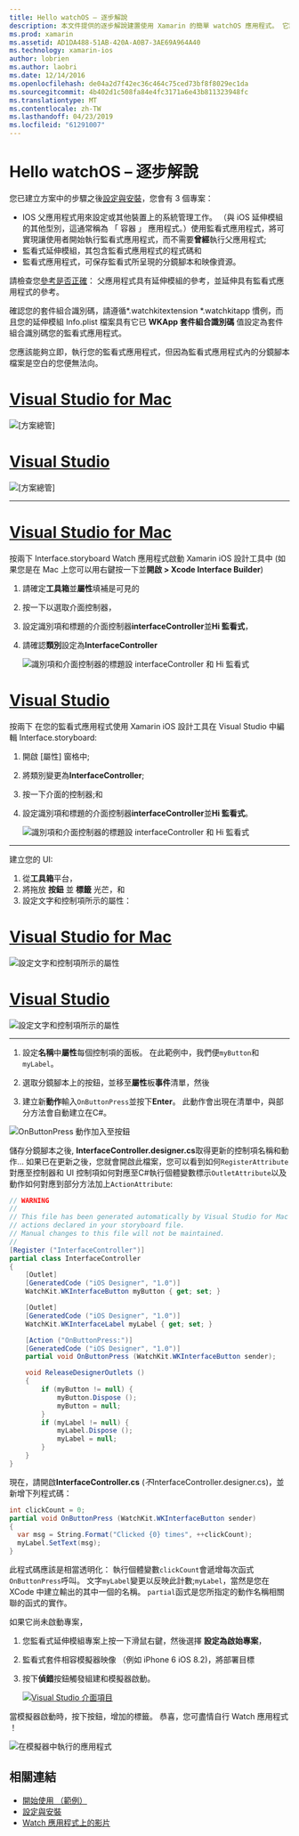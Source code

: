 ```yaml
---
title: Hello watchOS – 逐步解說
description: 本文件提供的逐步解說建置使用 Xamarin 的簡單 watchOS 應用程式。 它說明如何在 Visual Studio 和 Visual Studio for Mac，使用分鏡腳本，和回應程式碼中的事件。
ms.prod: xamarin
ms.assetid: AD1DA488-51AB-420A-A0B7-3AE69A964A40
ms.technology: xamarin-ios
author: lobrien
ms.author: laobri
ms.date: 12/14/2016
ms.openlocfilehash: de04a2d7f42ec36c464c75ced73bf8f8029ec1da
ms.sourcegitcommit: 4b402d1c508fa84e4fc3171a6e43b811323948fc
ms.translationtype: MT
ms.contentlocale: zh-TW
ms.lasthandoff: 04/23/2019
ms.locfileid: "61291007"
---
```

# <a name="hello-watchos--walkthrough"></a>Hello watchOS – 逐步解說

您已建立方案中的步驟之後[設定與安裝](~/ios/watchos/get-started/installation.md)，您會有 3 個專案：

- IOS 父應用程式用來設定或其他裝置上的系統管理工作。 （與 iOS 延伸模組的其他型別，這通常稱為 「 容器 」 應用程式。）使用監看式應用程式，將可實現讓使用者開始執行監看式應用程式，而不需要**曾經**執行父應用程式;
- 監看式延伸模組，其包含監看式應用程式的程式碼和
- 監看式應用程式，可保存監看式所呈現的分鏡腳本和映像資源。

請檢查您[參考是否正確](~/ios/watchos/get-started/project-references.md)： 父應用程式具有延伸模組的參考，並延伸具有監看式應用程式的參考。

確認您的套件組合識別碼，請遵循\*.watchkitextension \*.watchkitapp 慣例，而且您的延伸模組 Info.plist 檔案具有它已 **WKApp 套件組合識別碼** 值設定為套件組合識別碼您的監看式應用程式。

您應該能夠立即，執行您的監看式應用程式，但因為監看式應用程式內的分鏡腳本檔案是空白的您便無法向。

# <a name="visual-studio-for-mactabmacos"></a>[Visual Studio for Mac](#tab/macos)

![](hello-watch-images/projectstructure.png "[方案總管]")

# <a name="visual-studiotabwindows"></a>[Visual Studio](#tab/windows)

![](hello-watch-images/vs-projectstructure.png "[方案總管]")

-----

# <a name="visual-studio-for-mactabmacos"></a>[Visual Studio for Mac](#tab/macos)
    
按兩下 Interface.storyboard Watch 應用程式啟動 Xamarin iOS 設計工具中 (如果您是在 Mac 上您可以用右鍵按一下並**開啟 > Xcode Interface Builder**)


1.  請確定**工具箱**並**屬性**填補是可見的
1.  按一下以選取介面控制器，
1.  設定識別項和標題的介面控制器**interfaceController**並**Hi 監看式**，
1.  請確認**類別**設定為**InterfaceController**

    ![](hello-watch-images/interfacecontrollerattributes.png "識別項和介面控制器的標題設 interfaceController 和 Hi 監看式")

# <a name="visual-studiotabwindows"></a>[Visual Studio](#tab/windows)

按兩下 在您的監看式應用程式使用 Xamarin iOS 設計工具在 Visual Studio 中編輯 Interface.storyboard:

1.  開啟 [屬性] 窗格中;
1.  將類別變更為**InterfaceController**;
1.  按一下介面的控制器;和
1.  設定識別項和標題的介面控制器**interfaceController**並**Hi 監看式**。

    ![](hello-watch-images/vs-interfacecontrollerattributes.png "識別項和介面控制器的標題設 interfaceController 和 Hi 監看式")

-----


建立您的 UI:

1. 從**工具箱**平台，
1. 將拖放 **按鈕** 並 **標籤** 光芒，和
1. 設定文字和控制項所示的屬性：

# <a name="visual-studio-for-mactabmacos"></a>[Visual Studio for Mac](#tab/macos)

![](hello-watch-images/draganddrop.png "設定文字和控制項所示的屬性")

# <a name="visual-studiotabwindows"></a>[Visual Studio](#tab/windows)

![](hello-watch-images/vs-draganddrop.png "設定文字和控制項所示的屬性")

-----

1. 設定**名稱**中**屬性**每個控制項的面板。 在此範例中，我們便`myButton`和`myLabel`。

1. 選取分鏡腳本上的按鈕，並移至**屬性**板**事件**清單，然後

1. 建立新**動作**輸入`OnButtonPress`並按下**Enter**。
  此動作會出現在清單中，與部分方法會自動建立在C#。

![](hello-watch-images/buttonaction.png "OnButtonPress 動作加入至按鈕")

儲存分鏡腳本之後, **InterfaceController.designer.cs**取得更新的控制項名稱和動作... 如果已在更新之後，您就會開啟此檔案，您可以看到如何`RegisterAttribute`對應至控制器和 UI 控制項如何對應至C#執行個體變數標示`OutletAttribute`以及動作如何對應到部分方法加上`ActionAttribute`:

```csharp
// WARNING
//
// This file has been generated automatically by Visual Studio for Mac from the outlets and
// actions declared in your storyboard file.
// Manual changes to this file will not be maintained.
//
[Register ("InterfaceController")]
partial class InterfaceController
{
    [Outlet]
    [GeneratedCode ("iOS Designer", "1.0")]
    WatchKit.WKInterfaceButton myButton { get; set; }

    [Outlet]
    [GeneratedCode ("iOS Designer", "1.0")]
    WatchKit.WKInterfaceLabel myLabel { get; set; }

    [Action ("OnButtonPress:")]
    [GeneratedCode ("iOS Designer", "1.0")]
    partial void OnButtonPress (WatchKit.WKInterfaceButton sender);

    void ReleaseDesignerOutlets ()
    {
        if (myButton != null) {
            myButton.Dispose ();
            myButton = null;
        }
        if (myLabel != null) {
            myLabel.Dispose ();
            myLabel = null;
        }
    }
}
```

現在，請開啟**InterfaceController.cs** (*不*InterfaceController.designer.cs)，並新增下列程式碼：

```csharp
int clickCount = 0;
partial void OnButtonPress (WatchKit.WKInterfaceButton sender)
{
  var msg = String.Format("Clicked {0} times", ++clickCount);
  myLabel.SetText(msg);
}
```

此程式碼應該是相當透明化： 執行個體變數`clickCount`會遞增每次函式`OnButtonPress`呼叫。 文字`myLabel`變更以反映此計數;`myLabel`，當然是您在 XCode 中建立輸出的其中一個的名稱。 `partial`函式是您所指定的動作名稱相關聯的函式的實作。

如果它尚未啟動專案，

1. 您監看式延伸模組專案上按一下滑鼠右鍵，然後選擇 **設定為啟始專案**，

1. 監看式套件相容模擬器映像 （例如 iPhone 6 iOS 8.2)，將部署目標

1. 按下**偵錯**按鈕觸發組建和模擬器啟動。

    [![](hello-watch-images/readytodebug-sml.png "Visual Studio 介面項目")](hello-watch-images/readytodebug.png#lightbox)

當模擬器啟動時，按下按鈕，增加的標籤。
恭喜，您可盡情自行 Watch 應用程式 ！

![](hello-watch-images/running.png "在模擬器中執行的應用程式")


## <a name="related-links"></a>相關連結

- [開始使用 （範例）](https://developer.xamarin.com/samples/monotouch/WatchKit/GettingStarted/)
- [設定與安裝](~/ios/watchos/get-started/installation.md)
- [Watch 應用程式上的影片](https://blog.xamarin.com/your-first-watch-kit-app/)
